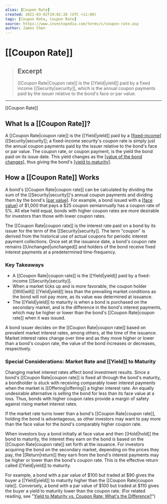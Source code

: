 ```yaml
---
alias: [Coupon Rate]
created: 2021-03-02T19:02:28 (UTC +11:00)
tags: [Coupon Rate, Coupon Rate]
source: https://www.investopedia.com/terms/c/coupon-rate.asp
author: James Chen
---
```


# [[Coupon Rate]]

> ## Excerpt
> [[Coupon Rate|Coupon rate]] is the [[Yield|yield]] paid by a fixed income [[Security|security]], which is the annual coupon payments paid by the issuer relative to the bond's face or par value.

---

[[Coupon Rate]]
## What Is a [[Coupon Rate]]?

A [[Coupon Rate|coupon rate]] is the [[Yield|yield]] paid by a [[fixed-income]](https://www.investopedia.com/terms/f/fixedincome.asp) [[Security|security]]; a fixed-income security's coupon rate is simply just the annual coupon payments paid by the issuer relative to the bond's face or par value. The coupon rate, or coupon payment, is the yield the bond paid on its issue date. This yield changes as the [[value of the bond changes]](https://www.investopedia.com/terms/v/variable-rated-demand-bond.asp), thus giving the bond's [[yield to maturity]](https://www.investopedia.com/terms/[[Y|y]]/yieldtomaturity.asp).

## How a [[Coupon Rate]] Works

A bond's [[Coupon Rate|coupon rate]] can be calculated by dividing the sum of the [[Security|security]]'s annual coupon payments and dividing them by the bond's [[par value]](https://www.investopedia.com/terms/p/parvalue.asp). For example, a bond issued with a [[face value]](https://www.investopedia.com/terms/f/facevalue.asp) of $1,000 that pays a $25 coupon semiannually has a coupon rate of 5%. All else held equal, bonds with higher coupon rates are more desirable for investors than those with lower coupon rates.

The [[Coupon Rate|coupon rate]] is the interest rate paid on a bond by its issuer for the term of the [[Security|security]]. The term "coupon" is derived from the historical use of actual coupons for periodic interest payment collections. Once set at the issuance date, a bond's coupon rate remains [[Unchanged|unchanged]] and holders of the bond receive fixed interest payments at a predetermined time-frequency.

### Key Takeaways

-   A [[Coupon Rate|coupon rate]] is the [[Yield|yield]] paid by a fixed-income [[Security|security]].
-   When a market ticks up and is more favorable, the coupon holder [[Will|will]] [[Yield|yield]] less than the prevailing market conditions as the bond will not pay more, as its value was determined at issuance.
-   The [[Yield|yield]] to maturity is when a bond is purchased on the secondary market, and is the difference in the bond's interest payments, which may be higher or lower than the bond's [[Coupon Rate|coupon rate]] when it was issued.

A bond issuer decides on the [[Coupon Rate|coupon rate]] based on prevalent market interest rates, among others, at the time of the issuance. Market interest rates change over time and as they move higher or lower than a bond's coupon rate, the value of the bond increases or decreases, respectively.

### Special Considerations: Market Rate and [[Yield]] to Maturity

Changing market interest rates affect bond investment results. Since a bond's [[Coupon Rate|coupon rate]] is fixed all through the bond's maturity, a bondholder is stuck with receiving comparably lower interest payments when the market is [[Offering|offering]] a higher interest rate. An equally undesirable alternative is selling the bond for less than its face value at a loss. Thus, bonds with higher coupon rates provide a margin of safety against rising market interest rates.

If the market rate turns lower than a bond's [[Coupon Rate|coupon rate]], holding the bond is advantageous, as other investors may want to pay more than the face value for the bond's comparably higher coupon rate.

When investors buy a bond initially at face value and then [[Hold|hold]] the bond to maturity, the interest they earn on the bond is based on the [[Coupon Rate|coupon rate]] set forth at the issuance. For investors acquiring the bond on the secondary market, depending on the prices they pay, the [[Return|return]] they earn from the bond's interest payments may be higher or lower than the bond's coupon rate. This is the effective return called [[Yield|yield]] to maturity.

For example, a bond with a par value of $100 but traded at $90 gives the buyer a [[Yield|yield]] to maturity higher than the [[Coupon Rate|coupon rate]]. Conversely, a bond with a par value of $100 but traded at $110 gives the buyer a yield to maturity lower than the coupon rate. (For related reading, see "[Yield to Maturity vs. Coupon Rate: What's the Difference?](https://www.investopedia.com/ask/answers/020215/what-difference-between-yield-maturity-and-coupon-rate.asp)")
